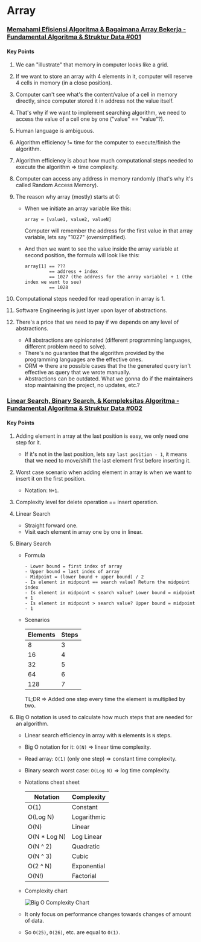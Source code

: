 # Array

### [Memahami Efisiensi Algoritma & Bagaimana Array Bekerja - Fundamental Algoritma & Struktur Data #001](https://youtu.be/oQBa3MEgXcA)

#### Key Points

1. We can "illustrate" that memory in computer looks like a grid.
2. If we want to store an array with 4 elements in it, computer will reserve 4 cells in memory (in a close position).
3. Computer can't see what's the content/value of a cell in memory directly, since computer stored it in address not the value itself.
4. That's why if we want to implement searching algorithm, we need to access the value of a cell one by one ("value" == "value"?).
5. Human language is ambiguous.
6. Algorithm efficiency != time for the computer to execute/finish the algorithm.
7. Algorithm efficiency is about how much computational steps needed to execute the algorithm => time complexity.
8. Computer can access any address in memory randomly (that's why it's called Random Access Memory).
9. The reason why array (mostly) starts at 0:

   - When we initiate an array variable like this:

     ```
     array = [value1, value2, valueN]
     ```

     Computer will remember the address for the first value in that array variable, lets say "1027" (oversimplified).

   - And then we want to see the value inside the array variable at second position, the formula will look like this:

     ```
     array[1] == ???
              == address + index
              == 1027 (the address for the array variable) + 1 (the index we want to see)
              == 1028
     ```

10. Computational steps needed for read operation in array is 1.
11. Software Engineering is just layer upon layer of abstractions.
12. There's a price that we need to pay if we depends on any level of abstractions.
    - All abstractions are opinionated (different programming languages, different problem need to solve).
    - There's no guarantee that the algorithm provided by the programming languages are the effective ones.
    - ORM => there are possible cases that the the generated query isn't effective as query that we wrote manually.
    - Abstractions can be outdated. What we gonna do if the maintainers stop maintaining the project, no updates, etc.?

### [Linear Search, Binary Search, & Kompleksitas Algoritma - Fundamental Algoritma & Struktur Data #002](https://youtu.be/cxF3wnC7Nbk)

#### Key Points

1. Adding element in array at the last position is easy, we only need one step for it.
   - If it's not in the last position, lets say `last position - 1`, it means that we need to move/shift the last element first before inserting it.
2. Worst case scenario when adding element in array is when we want to insert it on the first position.
   - Notation: `N+1`.
3. Complexity level for delete operation == insert operation.
4. Linear Search
   - Straight forward one.
   - Visit each element in array one by one in linear.
5. Binary Search

   - Formula
     ```
     - Lower bound = first index of array
     - Upper bound = last index of array
     - Midpoint = (lower bound + upper bound) / 2
     - Is element in midpoint == search value? Return the midpoint index
     - Is element in midpoint < search value? Lower bound = midpoint + 1
     - Is element in midpoint > search value? Upper bound = midpoint - 1
     ```
   - Scenarios

     | Elements | Steps |
     | -------- | ----- |
     | 8        | 3     |
     | 16       | 4     |
     | 32       | 5     |
     | 64       | 6     |
     | 128      | 7     |

     TL;DR => Added one step every time the element is multiplied by two.

6. Big O notation is used to calculate how much steps that are needed for an algorithm.

   - Linear search efficiency in array with `N` elements is `N` steps.
   - Big O notation for it: `O(N)` => linear time complexity.
   - Read array: `O(1)` (only one step) => constant time complexity.
   - Binary search worst case: `O(Log N)` => log time complexity.
   - Notations cheat sheet

     | Notation      | Complexity  |
     | ------------- | ----------- |
     | O(1)          | Constant    |
     | O(Log N)      | Logarithmic |
     | O(N)          | Linear      |
     | O(N \* Log N) | Log Linear  |
     | O(N ^ 2)      | Quadratic   |
     | O(N ^ 3)      | Cubic       |
     | O(2 ^ N)      | Exponential |
     | O(N!)         | Factorial   |

   - Complexity chart

     ![Big O Complexity Chart](https://he-s3.s3.amazonaws.com/media/uploads/ece920b.png)

   - It only focus on performance changes towards changes of amount of data.
   - So `O(25)`, `O(26)`, etc. are equal to `O(1)`.
